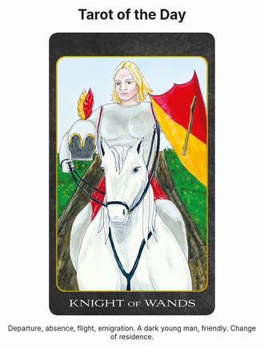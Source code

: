 <h1 align="center">Tarot of the Day</h1>
  
<p align="center">
  <img src="images/tarot/minor/knight-of-wands.png" alt="Knight of Wands"/>
</p>

<p align="center">
Departure, absence, flight, emigration. A dark young man, friendly. Change of residence.
</p>
